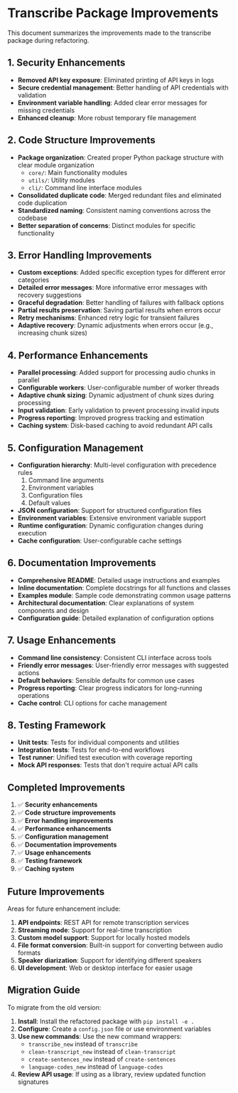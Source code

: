 # Transcribe Package Improvements

This document summarizes the improvements made to the transcribe package during refactoring.

## 1. Security Enhancements

- **Removed API key exposure**: Eliminated printing of API keys in logs
- **Secure credential management**: Better handling of API credentials with validation
- **Environment variable handling**: Added clear error messages for missing credentials
- **Enhanced cleanup**: More robust temporary file management

## 2. Code Structure Improvements

- **Package organization**: Created proper Python package structure with clear module organization
  - `core/`: Main functionality modules
  - `utils/`: Utility modules
  - `cli/`: Command line interface modules
- **Consolidated duplicate code**: Merged redundant files and eliminated code duplication
- **Standardized naming**: Consistent naming conventions across the codebase
- **Better separation of concerns**: Distinct modules for specific functionality

## 3. Error Handling Improvements

- **Custom exceptions**: Added specific exception types for different error categories
- **Detailed error messages**: More informative error messages with recovery suggestions
- **Graceful degradation**: Better handling of failures with fallback options
- **Partial results preservation**: Saving partial results when errors occur
- **Retry mechanisms**: Enhanced retry logic for transient failures
- **Adaptive recovery**: Dynamic adjustments when errors occur (e.g., increasing chunk sizes)

## 4. Performance Enhancements

- **Parallel processing**: Added support for processing audio chunks in parallel
- **Configurable workers**: User-configurable number of worker threads
- **Adaptive chunk sizing**: Dynamic adjustment of chunk sizes during processing
- **Input validation**: Early validation to prevent processing invalid inputs
- **Progress reporting**: Improved progress tracking and estimation
- **Caching system**: Disk-based caching to avoid redundant API calls

## 5. Configuration Management

- **Configuration hierarchy**: Multi-level configuration with precedence rules
  1. Command line arguments
  2. Environment variables
  3. Configuration files
  4. Default values
- **JSON configuration**: Support for structured configuration files
- **Environment variables**: Extensive environment variable support
- **Runtime configuration**: Dynamic configuration changes during execution
- **Cache configuration**: User-configurable cache settings

## 6. Documentation Improvements

- **Comprehensive README**: Detailed usage instructions and examples
- **Inline documentation**: Complete docstrings for all functions and classes
- **Examples module**: Sample code demonstrating common usage patterns
- **Architectural documentation**: Clear explanations of system components and design
- **Configuration guide**: Detailed explanation of configuration options

## 7. Usage Enhancements

- **Command line consistency**: Consistent CLI interface across tools
- **Friendly error messages**: User-friendly error messages with suggested actions
- **Default behaviors**: Sensible defaults for common use cases
- **Progress reporting**: Clear progress indicators for long-running operations
- **Cache control**: CLI options for cache management

## 8. Testing Framework

- **Unit tests**: Tests for individual components and utilities
- **Integration tests**: Tests for end-to-end workflows
- **Test runner**: Unified test execution with coverage reporting
- **Mock API responses**: Tests that don't require actual API calls

## Completed Improvements

1. ✅ **Security enhancements**
2. ✅ **Code structure improvements**
3. ✅ **Error handling improvements**
4. ✅ **Performance enhancements**
5. ✅ **Configuration management**
6. ✅ **Documentation improvements**
7. ✅ **Usage enhancements**
8. ✅ **Testing framework**
9. ✅ **Caching system**

## Future Improvements

Areas for future enhancement include:

1. **API endpoints**: REST API for remote transcription services
2. **Streaming mode**: Support for real-time transcription
3. **Custom model support**: Support for locally hosted models
4. **File format conversion**: Built-in support for converting between audio formats
5. **Speaker diarization**: Support for identifying different speakers
6. **UI development**: Web or desktop interface for easier usage

## Migration Guide

To migrate from the old version:

1. **Install**: Install the refactored package with `pip install -e .`
2. **Configure**: Create a `config.json` file or use environment variables
3. **Use new commands**: Use the new command wrappers:
   - `transcribe_new` instead of `transcribe`
   - `clean-transcript_new` instead of `clean-transcript`
   - `create-sentences_new` instead of `create-sentences`
   - `language-codes_new` instead of `language-codes`
4. **Review API usage**: If using as a library, review updated function signatures